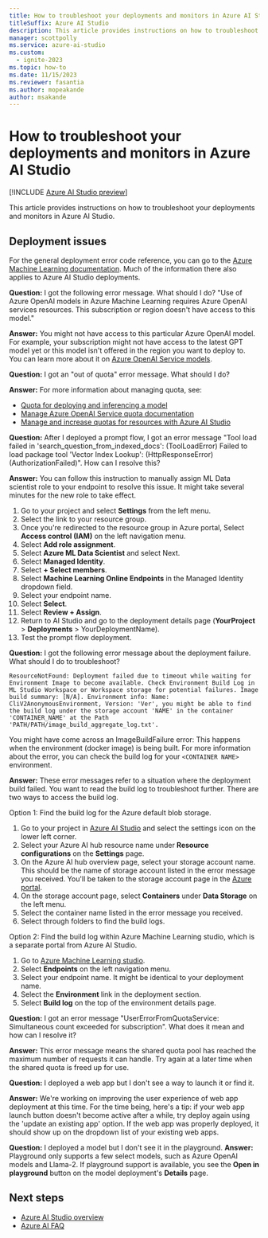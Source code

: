 ```yaml
---
title: How to troubleshoot your deployments and monitors in Azure AI Studio
titleSuffix: Azure AI Studio
description: This article provides instructions on how to troubleshoot your deployments and monitors in Azure AI Studio.
manager: scottpolly
ms.service: azure-ai-studio
ms.custom:
  - ignite-2023
ms.topic: how-to
ms.date: 11/15/2023
ms.reviewer: fasantia
ms.author: mopeakande
author: msakande
---
```


# How to troubleshoot your deployments and monitors in Azure AI Studio

[!INCLUDE [Azure AI Studio preview](../includes/preview-ai-studio.md)]

This article provides instructions on how to troubleshoot your deployments and monitors in Azure AI Studio. 

## Deployment issues

For the general deployment error code reference, you can go to the [Azure Machine Learning documentation](/azure/machine-learning/how-to-troubleshoot-online-endpoints). Much of the information there also applies to Azure AI Studio deployments.

**Question:** I got the following error message. What should I do?
"Use of Azure OpenAI models in Azure Machine Learning requires Azure OpenAI services resources. This subscription or region doesn't have access to this model."

**Answer:** You might not have access to this particular Azure OpenAI model. For example, your subscription might not have access to the latest GPT model yet or this model isn't offered in the region you want to deploy to. You can learn more about it on [Azure OpenAI Service models](../../ai-services/openai/concepts/models.md).

**Question:** I got an "out of quota" error message. What should I do?

**Answer:**  For more information about managing quota, see:
-  [Quota for deploying and inferencing a model](../how-to/deploy-models-openai.md#quota-for-deploying-and-inferencing-a-model)
-  [Manage Azure OpenAI Service quota documentation](/azure/ai-services/openai/how-to/quota?tabs=rest)
- [Manage and increase quotas for resources with Azure AI Studio](quota.md)

**Question:** After I deployed a prompt flow, I got an error message "Tool load failed in 'search_question_from_indexed_docs': (ToolLoadError) Failed to load package tool 'Vector Index Lookup': (HttpResponseError) (AuthorizationFailed)". How can I resolve this?

**Answer:** You can follow this instruction to manually assign ML Data scientist role to your endpoint to resolve this issue. It might take several minutes for the new role to take effect.

1. Go to your project and select **Settings** from the left menu.
2. Select the link to your resource group.
3. Once you're redirected to the resource group in Azure portal, Select **Access control (IAM)** on the left navigation menu.
4. Select **Add role assignment**.
5. Select **Azure ML Data Scientist** and select Next.
6. Select **Managed Identity**.
7. Select **+ Select members**.
8. Select **Machine Learning Online Endpoints** in the Managed Identity dropdown field.
9. Select your endpoint name.
10. Select **Select**.
11. Select **Review + Assign**.
12. Return to AI Studio and go to the deployment details page (**YourProject** > **Deployments** > YourDeploymentName).
13. Test the prompt flow deployment.

**Question:** I got the following error message about the deployment failure. What should I do to troubleshoot?
```
ResourceNotFound: Deployment failed due to timeout while waiting for Environment Image to become available. Check Environment Build Log in ML Studio Workspace or Workspace storage for potential failures. Image build summary: [N/A]. Environment info: Name: CliV2AnonymousEnvironment, Version: 'Ver', you might be able to find the build log under the storage account 'NAME' in the container 'CONTAINER_NAME' at the Path 'PATH/PATH/image_build_aggregate_log.txt'.
```

You might have come across an ImageBuildFailure error: This happens when the environment (docker image) is being built. For more information about the error, you can check the build log for your `<CONTAINER NAME>` environment. 

**Answer:** These error messages refer to a situation where the deployment build failed. You want to read the build log to troubleshoot further. There are two ways to access the build log.

Option 1: Find the build log for the Azure default blob storage.

1. Go to your project in [Azure AI Studio](https://ai.azure.com) and select the settings icon on the lower left corner.
2. Select your Azure AI hub resource name under **Resource configurations** on the **Settings** page.
3. On the Azure AI hub overview page, select your storage account name. This should be the name of storage account listed in the error message you received. You'll be taken to the storage account page in the [Azure portal](https://portal.azure.com).
4. On the storage account page, select **Containers** under **Data Storage** on the left menu.
5. Select the container name listed in the error message you received.
6. Select through folders to find the build logs.

Option 2: Find the build log within Azure Machine Learning studio, which is a separate portal from Azure AI Studio.

1. Go to [Azure Machine Learning studio](https://ml.azure.com).
2. Select **Endpoints** on the left navigation menu.
3. Select your endpoint name. It might be identical to your deployment name.
4. Select the **Environment** link in the deployment section.
5. Select **Build log** on the top of the environment details page.

**Question:** I got an error message "UserErrorFromQuotaService: Simultaneous count exceeded for subscription". What does it mean and how can I resolve it?

**Answer:** This error message means the shared quota pool has reached the maximum number of requests it can handle. Try again at a later time when the shared quota is freed up for use.

**Question:** I deployed a web app but I don't see a way to launch it or find it.

**Answer:** We're working on improving the user experience of web app deployment at this time. For the time being, here's a tip: if your web app launch button doesn't become active after a while, try deploy again using the 'update an existing app' option. If the web app was properly deployed, it should show up on the dropdown list of your existing web apps.

**Question:** I deployed a model but I don't see it in the playground.
**Answer:** Playground only supports a few select models, such as Azure OpenAI models and Llama-2. If playground support is available, you see the **Open in playground** button on the model deployment's **Details** page. 

## Next steps

- [Azure AI Studio overview](../what-is-ai-studio.md)
- [Azure AI FAQ](../faq.yml)
